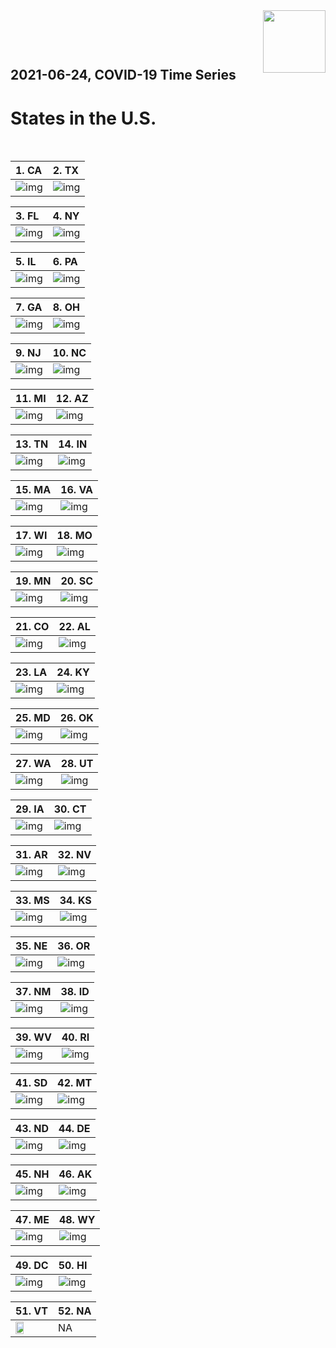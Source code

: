 <img align="right"  height="100" src="/doc/utsw-master-logo-cmyk+BI.png">

 <p>&nbsp;</p> 

 <p>&nbsp;</p> 

## 2021-06-24, COVID-19 Time Series
# States in the U.S. 


 <p>&nbsp;</p> 

|  1. CA  |  2. TX  |  
|  :---   |   :---   |  
|  ![img](/output/states_current/CA_testPositiveRate.png)  |  ![img](/output/states_current/TX_testPositiveRate.png)  |  

|  3. FL  |  4. NY  |  
|  :---   |   :---   |  
|  ![img](/output/states_current/FL_testPositiveRate.png)  |  ![img](/output/states_current/NY_testPositiveRate.png)  |  

|  5. IL  |  6. PA  |  
|  :---   |   :---   |  
|  ![img](/output/states_current/IL_testPositiveRate.png)  |  ![img](/output/states_current/PA_testPositiveRate.png)  |  

|  7. GA  |  8. OH  |  
|  :---   |   :---   |  
|  ![img](/output/states_current/GA_testPositiveRate.png)  |  ![img](/output/states_current/OH_testPositiveRate.png)  |  

|  9. NJ  |  10. NC  |  
|  :---   |   :---   |  
|  ![img](/output/states_current/NJ_testPositiveRate.png)  |  ![img](/output/states_current/NC_testPositiveRate.png)  |  

|  11. MI  |  12. AZ  |  
|  :---   |   :---   |  
|  ![img](/output/states_current/MI_testPositiveRate.png)  |  ![img](/output/states_current/AZ_testPositiveRate.png)  |  

|  13. TN  |  14. IN  |  
|  :---   |   :---   |  
|  ![img](/output/states_current/TN_testPositiveRate.png)  |  ![img](/output/states_current/IN_testPositiveRate.png)  |  

|  15. MA  |  16. VA  |  
|  :---   |   :---   |  
|  ![img](/output/states_current/MA_testPositiveRate.png)  |  ![img](/output/states_current/VA_testPositiveRate.png)  |  

|  17. WI  |  18. MO  |  
|  :---   |   :---   |  
|  ![img](/output/states_current/WI_testPositiveRate.png)  |  ![img](/output/states_current/MO_testPositiveRate.png)  |  

|  19. MN  |  20. SC  |  
|  :---   |   :---   |  
|  ![img](/output/states_current/MN_testPositiveRate.png)  |  ![img](/output/states_current/SC_testPositiveRate.png)  |  

|  21. CO  |  22. AL  |  
|  :---   |   :---   |  
|  ![img](/output/states_current/CO_testPositiveRate.png)  |  ![img](/output/states_current/AL_testPositiveRate.png)  |  

|  23. LA  |  24. KY  |  
|  :---   |   :---   |  
|  ![img](/output/states_current/LA_testPositiveRate.png)  |  ![img](/output/states_current/KY_testPositiveRate.png)  |  

|  25. MD  |  26. OK  |  
|  :---   |   :---   |  
|  ![img](/output/states_current/MD_testPositiveRate.png)  |  ![img](/output/states_current/OK_testPositiveRate.png)  |  

|  27. WA  |  28. UT  |  
|  :---   |   :---   |  
|  ![img](/output/states_current/WA_testPositiveRate.png)  |  ![img](/output/states_current/UT_testPositiveRate.png)  |  

|  29. IA  |  30. CT  |  
|  :---   |   :---   |  
|  ![img](/output/states_current/IA_testPositiveRate.png)  |  ![img](/output/states_current/CT_testPositiveRate.png)  |  

|  31. AR  |  32. NV  |  
|  :---   |   :---   |  
|  ![img](/output/states_current/AR_testPositiveRate.png)  |  ![img](/output/states_current/NV_testPositiveRate.png)  |  

|  33. MS  |  34. KS  |  
|  :---   |   :---   |  
|  ![img](/output/states_current/MS_testPositiveRate.png)  |  ![img](/output/states_current/KS_testPositiveRate.png)  |  

|  35. NE  |  36. OR  |  
|  :---   |   :---   |  
|  ![img](/output/states_current/NE_testPositiveRate.png)  |  ![img](/output/states_current/OR_testPositiveRate.png)  |  

|  37. NM  |  38. ID  |  
|  :---   |   :---   |  
|  ![img](/output/states_current/NM_testPositiveRate.png)  |  ![img](/output/states_current/ID_testPositiveRate.png)  |  

|  39. WV  |  40. RI  |  
|  :---   |   :---   |  
|  ![img](/output/states_current/WV_testPositiveRate.png)  |  ![img](/output/states_current/RI_testPositiveRate.png)  |  

|  41. SD  |  42. MT  |  
|  :---   |   :---   |  
|  ![img](/output/states_current/SD_testPositiveRate.png)  |  ![img](/output/states_current/MT_testPositiveRate.png)  |  

|  43. ND  |  44. DE  |  
|  :---   |   :---   |  
|  ![img](/output/states_current/ND_testPositiveRate.png)  |  ![img](/output/states_current/DE_testPositiveRate.png)  |  

|  45. NH  |  46. AK  |  
|  :---   |   :---   |  
|  ![img](/output/states_current/NH_testPositiveRate.png)  |  ![img](/output/states_current/AK_testPositiveRate.png)  |  

|  47. ME  |  48. WY  |  
|  :---   |   :---   |  
|  ![img](/output/states_current/ME_testPositiveRate.png)  |  ![img](/output/states_current/WY_testPositiveRate.png)  |  

|  49. DC  |  50. HI  |  
|  :---   |   :---   |  
|  ![img](/output/states_current/DC_testPositiveRate.png)  |  ![img](/output/states_current/HI_testPositiveRate.png)  |  

|  51. VT  |  52. NA  |  
|  :---   |   :---   |  
|  <img src="/output/states_current/VT_testPositiveRate.png" width="49.5%"/> |   NA  |  

